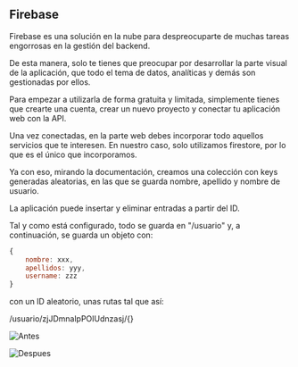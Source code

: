## Firebase

Firebase es una solución en la nube para despreocuparte de muchas tareas engorrosas en la gestión del backend. 

De esta manera, solo te tienes que preocupar por desarrollar la parte visual de la aplicación, que todo el tema de datos, analíticas y demás son gestionadas por ellos.

Para empezar a utilizarla de forma gratuita y limitada, simplemente tienes que crearte una cuenta, crear un nuevo proyecto y conectar tu aplicación web con la API.

Una vez conectadas, en la parte web debes incorporar todo aquellos servicios que te interesen. En nuestro caso, solo utilizamos firestore, por lo que es el único que incorporamos.

Ya con eso, mirando la documentación, creamos una colección con keys generadas aleatorias, en las que se guarda nombre, apellido y nombre de usuario. 

La aplicación puede insertar y eliminar entradas a partir del ID.

Tal y como está configurado, todo se guarda en "/usuario" y, a continuación, se guarda un objeto con:

```javascript
{
    nombre: xxx,
    apellidos: yyy,
    username: zzz
}
```

con un ID aleatorio, unas rutas tal que así:

/usuario/zjJDmnalpPOIUdnzasj/{}

![Antes](./antes.jpg "Antes")

![Despues](./despues.jpg "Despues")